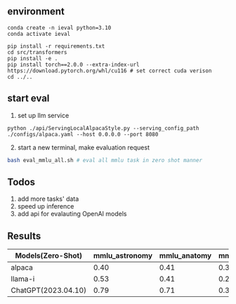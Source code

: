 ## environment
```
conda create -n ieval python=3.10
conda activate ieval

pip install -r requirements.txt
cd src/transformers
pip install -e .
pip install torch==2.0.0 --extra-index-url https://download.pytorch.org/whl/cu116 # set correct cuda verison
cd ../..
```

## start eval

1. set up llm service
```
python ./api/ServingLocalAlpacaStyle.py --serving_config_path ./configs/alpaca.yaml --host 0.0.0.0 --port 8080
```

2. start a new terminal, make evaluation request
```bash
bash eval_mmlu_all.sh # eval all mmlu task in zero shot manner
```

## Todos

1. add more tasks' data
2. speed up inference
3. add api for evalauting OpenAI models



## Results
| Models(Zero-Shot)              | mmlu_astronomy | mmlu_anatomy | mmlu_college_mathematics | mmlu_abstract_algebra |
|---------------------|----------------|--------------|--------------------------|-----------------------|
| alpaca              | 0.40           | 0.41         | 0.31                     | 0.10                  |
| llama-i             | 0.53           | 0.41         | 0.29                     | 0.27                  |
| ChatGPT(2023.04.10) | 0.79           | 0.71         | 0.30                     | 0.35                  |

